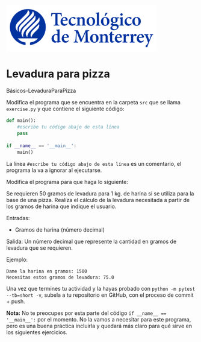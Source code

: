 ![Tec de Monterrey](../../images/logotecmty.png)
# Levadura para pizza
Básicos-LevaduraParaPizza

Modifica el programa que se encuentra en la carpeta `src` que se llama `exercise.py` y que contiene el siguiente código:

```python
def main():
    #escribe tu código abajo de esta línea
    pass

if __name__ == '__main__':
    main()
```

La línea `#escribe tu código abajo de esta línea` es un comentario, el programa la va a ignorar al ejecutarse.

Modifica el programa para que haga lo siguiente:

Se requieren 50 gramos de levadura para 1 kg. de harina si se utiliza para la base de una pizza. Realiza el cálculo de la levadura necesitada a partir de los gramos de harina que indique el usuario.

Entradas:
* Gramos de harina (número decimal)

Salida: Un número decimal que represente la cantidad en gramos de levadura que se requieren.

Ejemplo:
```
Dame la harina en gramos: 1500
Necesitas estos gramos de levadura: 75.0
```

Una vez que termines tu actividad y la hayas probado con
`python -m pytest --tb=short -v`,
subela a tu repositorio en GitHub, con el proceso de commit + push.

**Nota:** No te preocupes por esta parte del código `if __name__ == '__main__':` por el momento. No la vamos a necesitar para este programa, pero es una buena práctica incluirla y quedará más claro para qué sirve en los siguientes ejercicios.

[//]: # (Autor: Gil Huesca - ghjuarez at tec.mx)

